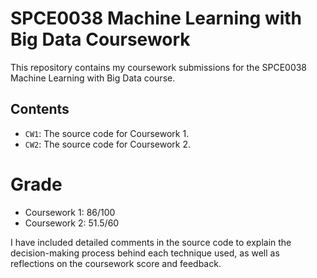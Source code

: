 # SPCE0038 Machine Learning with Big Data Coursework

This repository contains my coursework submissions for the SPCE0038 Machine Learning with Big Data course.

## Contents

- `CW1`: The source code for Coursework 1.
- `CW2`: The source code for Coursework 2.

# Grade
- Coursework 1: 86/100
- Coursework 2: 51.5/60

I have included detailed comments in the source code to explain the decision-making process behind each technique used, as well as reflections on the coursework score and feedback.
